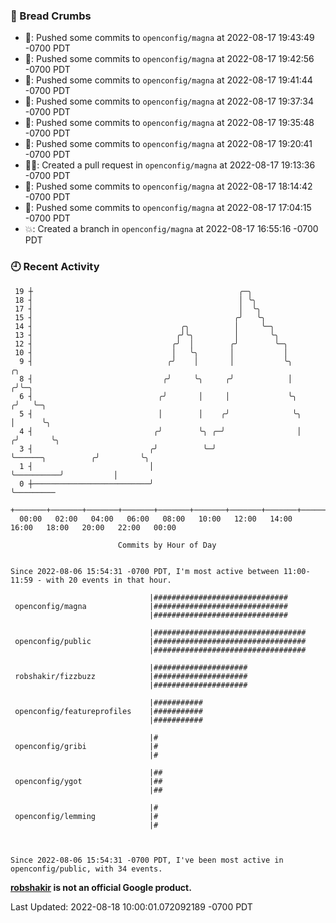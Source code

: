 ### 🍞 Bread Crumbs

 * 🚢: Pushed some commits to `openconfig/magna` at 2022-08-17 19:43:49 -0700 PDT
 * 🚢: Pushed some commits to `openconfig/magna` at 2022-08-17 19:42:56 -0700 PDT
 * 🚢: Pushed some commits to `openconfig/magna` at 2022-08-17 19:41:44 -0700 PDT
 * 🚢: Pushed some commits to `openconfig/magna` at 2022-08-17 19:37:34 -0700 PDT
 * 🚢: Pushed some commits to `openconfig/magna` at 2022-08-17 19:35:48 -0700 PDT
 * 🚢: Pushed some commits to `openconfig/magna` at 2022-08-17 19:20:41 -0700 PDT
 * ✍🏼: Created a pull request in `openconfig/magna` at 2022-08-17 19:13:36 -0700 PDT
 * 🚢: Pushed some commits to `openconfig/magna` at 2022-08-17 18:14:42 -0700 PDT
 * 🚢: Pushed some commits to `openconfig/magna` at 2022-08-17 17:04:15 -0700 PDT
 * 💥: Created a branch in `openconfig/magna` at 2022-08-17 16:55:16 -0700 PDT

### 🕘 Recent Activity
```
 19 ┼                                              ╭─╮
 18 ┤                                              │ ╰╮
 17 ┤                                              │  ╰╮
 15 ┤                                             ╭╯   ╰╮
 14 ┤                                 ╭╮          │     ╰─╮
 13 ┤                                ╭╯╰╮         │       ╰╮
 12 ┤                               ╭╯  │        ╭╯        ╰─╮
 10 ┤                               │   ╰╮       │           │
  9 ┤                              ╭╯    │       │           ╰╮                       ╭╮
  8 ┤                             ╭╯     ╰╮     ╭╯            │                      ╭╯╰─╮
  6 ┤                            ╭╯       │     │             ╰╮                    ╭╯   ╰─╮
  5 ┤                            │        │    ╭╯              ╰╮                   │      ╰╮
  4 ┤                           ╭╯        ╰╮ ╭─╯                │                  ╭╯       ╰╮
  3 ┤                          ╭╯          ╰─╯                  ╰──────╮          ╭╯         ╰╮
  1 ┤                          │                                       ╰──────────╯           │
  0 ┼──────────────────────────╯                                                              ╰─────────
    +───────+───────+───────+───────+───────+───────+───────+───────+───────+───────+───────+───────+────
  00:00   02:00   04:00   06:00   08:00   10:00   12:00   14:00   16:00   18:00   20:00   22:00   00:00   

						Commits by Hour of Day


Since 2022-08-06 15:54:31 -0700 PDT, I'm most active between 11:00-11:59 - with 20 events in that hour.

```



```
                               |##############################
 openconfig/magna              |##############################
                               |##############################

                               |##################################
 openconfig/public             |##################################
                               |##################################

                               |#####################
 robshakir/fizzbuzz            |#####################
                               |#####################

                               |###########
 openconfig/featureprofiles    |###########
                               |###########

                               |#
 openconfig/gribi              |#
                               |#

                               |##
 openconfig/ygot               |##
                               |##

                               |#
 openconfig/lemming            |#
                               |#



Since 2022-08-06 15:54:31 -0700 PDT, I've been most active in openconfig/public, with 34 events.

```
**[robshakir](mailto:robjs@google.com) is not an official Google product.**  


Last Updated: 2022-08-18 10:00:01.072092189 -0700 PDT
